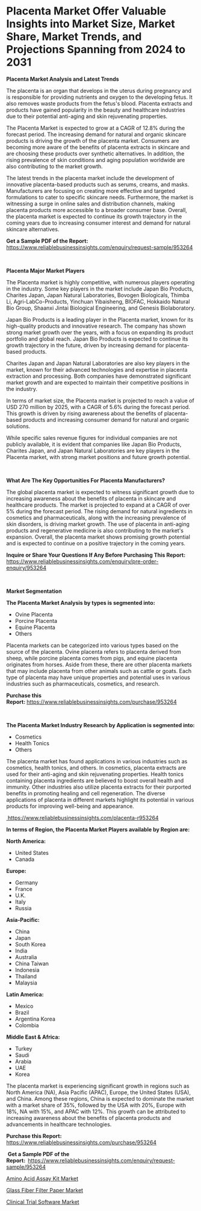 <p><h1>Placenta Market Offer Valuable Insights into Market Size, Market Share, Market Trends, and Projections Spanning from 2024 to 2031</h1></p><p><strong>Placenta Market Analysis and Latest Trends</strong></p>
<p><p>The placenta is an organ that develops in the uterus during pregnancy and is responsible for providing nutrients and oxygen to the developing fetus. It also removes waste products from the fetus's blood. Placenta extracts and products have gained popularity in the beauty and healthcare industries due to their potential anti-aging and skin rejuvenating properties.</p><p>The Placenta Market is expected to grow at a CAGR of 12.8% during the forecast period. The increasing demand for natural and organic skincare products is driving the growth of the placenta market. Consumers are becoming more aware of the benefits of placenta extracts in skincare and are choosing these products over synthetic alternatives. In addition, the rising prevalence of skin conditions and aging population worldwide are also contributing to the market growth.</p><p>The latest trends in the placenta market include the development of innovative placenta-based products such as serums, creams, and masks. Manufacturers are focusing on creating more effective and targeted formulations to cater to specific skincare needs. Furthermore, the market is witnessing a surge in online sales and distribution channels, making placenta products more accessible to a broader consumer base. Overall, the placenta market is expected to continue its growth trajectory in the coming years due to increasing consumer interest and demand for natural skincare alternatives.</p></p>
<p><strong>Get a Sample PDF of the Report:&nbsp;</strong> <a href="https://www.reliablebusinessinsights.com/enquiry/request-sample/953264">https://www.reliablebusinessinsights.com/enquiry/request-sample/953264</a></p>
<p>&nbsp;</p>
<p><strong>Placenta Major Market Players</strong></p>
<p><p>The Placenta market is highly competitive, with numerous players operating in the industry. Some key players in the market include Japan Bio Products, Charites Japan, Japan Natural Laboratories, Bovogen Biologicals, Thimba Li, Agri-LabCo-Products, Yinchuan Yibaisheng, BIOFAC, Hokkaido Natural Bio Group, Shaanxi Jintai Biological Engineering, and Genesis Biolaboratory.</p><p>Japan Bio Products is a leading player in the Placenta market, known for its high-quality products and innovative research. The company has shown strong market growth over the years, with a focus on expanding its product portfolio and global reach. Japan Bio Products is expected to continue its growth trajectory in the future, driven by increasing demand for placenta-based products.</p><p>Charites Japan and Japan Natural Laboratories are also key players in the market, known for their advanced technologies and expertise in placenta extraction and processing. Both companies have demonstrated significant market growth and are expected to maintain their competitive positions in the industry.</p><p>In terms of market size, the Placenta market is projected to reach a value of USD 270 million by 2025, with a CAGR of 5.6% during the forecast period. This growth is driven by rising awareness about the benefits of placenta-based products and increasing consumer demand for natural and organic solutions.</p><p>While specific sales revenue figures for individual companies are not publicly available, it is evident that companies like Japan Bio Products, Charites Japan, and Japan Natural Laboratories are key players in the Placenta market, with strong market positions and future growth potential.</p></p>
<p>&nbsp;</p>
<p><strong>What Are The Key Opportunities For Placenta Manufacturers?</strong></p>
<p><p>The global placenta market is expected to witness significant growth due to increasing awareness about the benefits of placenta in skincare and healthcare products. The market is projected to expand at a CAGR of over 5% during the forecast period. The rising demand for natural ingredients in cosmetics and pharmaceuticals, along with the increasing prevalence of skin disorders, is driving market growth. The use of placenta in anti-aging products and regenerative medicine is also contributing to the market's expansion. Overall, the placenta market shows promising growth potential and is expected to continue on a positive trajectory in the coming years.</p></p>
<p><strong>Inquire or Share Your Questions If Any Before Purchasing This Report:</strong> <a href="https://www.reliablebusinessinsights.com/enquiry/pre-order-enquiry/953264">https://www.reliablebusinessinsights.com/enquiry/pre-order-enquiry/953264</a></p>
<p>&nbsp;</p>
<p><strong>Market Segmentation</strong></p>
<p><strong>The Placenta Market Analysis by types is segmented into:</strong></p>
<p><ul><li>Ovine Placenta</li><li>Porcine Placenta</li><li>Equine Placenta</li><li>Others</li></ul></p>
<p><p>Placenta markets can be categorized into various types based on the source of the placenta. Ovine placenta refers to placenta derived from sheep, while porcine placenta comes from pigs, and equine placenta originates from horses. Aside from these, there are other placenta markets that may include placenta from other animals such as cattle or goats. Each type of placenta may have unique properties and potential uses in various industries such as pharmaceuticals, cosmetics, and research.</p></p>
<p><strong>Purchase this Report:&nbsp;</strong><a href="https://www.reliablebusinessinsights.com/purchase/953264">https://www.reliablebusinessinsights.com/purchase/953264</a></p>
<p>&nbsp;</p>
<p><strong>The Placenta Market Industry Research by Application is segmented into:</strong></p>
<p><ul><li>Cosmetics</li><li>Health Tonics</li><li>Others</li></ul></p>
<p><p>The placenta market has found applications in various industries such as cosmetics, health tonics, and others. In cosmetics, placenta extracts are used for their anti-aging and skin rejuvenating properties. Health tonics containing placenta ingredients are believed to boost overall health and immunity. Other industries also utilize placenta extracts for their purported benefits in promoting healing and cell regeneration. The diverse applications of placenta in different markets highlight its potential in various products for improving well-being and appearance.</p></p>
<p><a href="https://www.reliablebusinessinsights.com/placenta-r953264">&nbsp;https://www.reliablebusinessinsights.com/placenta-r953264</a></p>
<p><strong>In terms of Region, the Placenta Market Players available by Region are:</strong></p>
<p>
    <p> <strong> North America: </strong>
        <ul>
            <li>United States</li>
            <li>Canada</li>
        </ul>
        </p> 
    <p> <strong> Europe: </strong>
        <ul>
            <li>Germany</li>
            <li>France</li>
            <li>U.K.</li>
            <li>Italy</li>
            <li>Russia</li>
        </ul>
        </p> 
    <p> <strong> Asia-Pacific: </strong>
        <ul>
            <li>China</li>
            <li>Japan</li>
            <li>South Korea</li>
            <li>India</li>
            <li>Australia</li>
            <li>China Taiwan</li>
            <li>Indonesia</li>
            <li>Thailand</li>
            <li>Malaysia</li>
        </ul>
        </p> 
    <p> <strong> Latin America: </strong>
        <ul>
            <li>Mexico</li>
            <li>Brazil</li>
            <li>Argentina Korea</li>
            <li>Colombia</li>
        </ul>
        </p> 
    <p> <strong> Middle East & Africa: </strong>
        <ul>
            <li>Turkey</li>
            <li>Saudi</li>
            <li>Arabia</li>
            <li>UAE</li>
            <li>Korea</li>
        </ul>
    </p>
    </p>
<p><p>The placenta market is experiencing significant growth in regions such as North America (NA), Asia Pacific (APAC), Europe, the United States (USA), and China. Among these regions, China is expected to dominate the market with a market share of 35%, followed by the USA with 20%, Europe with 18%, NA with 15%, and APAC with 12%. This growth can be attributed to increasing awareness about the benefits of placenta products and advancements in healthcare technologies.</p></p>
<p><strong>Purchase this Report: </strong><a href="https://www.reliablebusinessinsights.com/purchase/953264">https://www.reliablebusinessinsights.com/purchase/953264</a></p>
<p>&nbsp;<strong>Get a Sample PDF of the Report:&nbsp;&nbsp;</strong><a href="https://www.reliablebusinessinsights.com/enquiry/request-sample/953264">https://www.reliablebusinessinsights.com/enquiry/request-sample/953264</a></p>
<p><strong></strong></p>
<p><p><a href="https://github.com/EbonyHane1955/Market-Research-Report-List-2/blob/main/amino-acid-assay-kit-market.md">Amino Acid Assay Kit Market</a></p><p><a href="https://github.com/wusalecollins540tpqoz/Market-Research-Report-List-3/blob/main/glass-fiber-filter-paper-market.md">Glass Fiber Filter Paper Market</a></p><p><a href="https://github.com/kathiaseamanalvaradovlprc2h/Market-Research-Report-List-3/blob/main/clinical-trial-software-market.md">Clinical Trial Software Market</a></p></p>